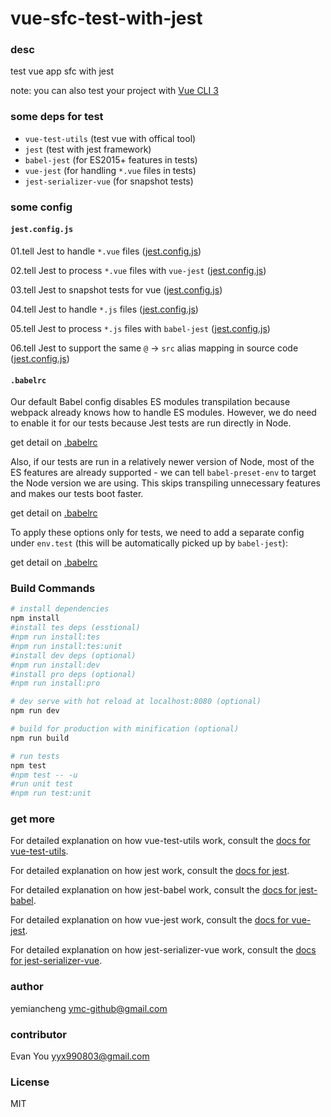 # vue-sfc-test-with-jest

### desc

test vue app sfc with jest

note: you can also test your project with [Vue CLI 3](https://cli.vuejs.org/)

### some deps for test

- `vue-test-utils` (test vue with offical tool)
- `jest` (test with jest framework)
- `babel-jest` (for ES2015+ features in tests)
- `vue-jest` (for handling `*.vue` files in tests)
- `jest-serializer-vue` (for snapshot tests)

### some config

#### `jest.config.js`

01.tell Jest to handle `*.vue` files ([jest.config.js](./jest.config.js#L5))

02.tell Jest to process `*.vue` files with `vue-jest` ([jest.config.js](./jest.config.js#L14))

03.tell Jest to snapshot tests for vue ([jest.config.js](./jest.config.js#L20))

04.tell Jest to handle `*.js` files ([jest.config.js](./jest.config.js#L3))

05.tell Jest to process `*.js` files with `babel-jest` ([jest.config.js](./jest.config.js#L3))

06.tell Jest to support the same `@` -> `src` alias mapping in source code ([jest.config.js](./jest.config.js#L9))


#### `.babelrc`

Our default Babel config disables ES modules transpilation because webpack already knows how to handle ES modules. However, we do need to enable it for our tests because Jest tests are run directly in Node.

get detail on [.babelrc](./.babelrc#L1-#L4)

Also, if our tests are run in a relatively newer version of Node, most of the ES features are already supported - we can tell `babel-preset-env` to target the Node version we are using. This skips transpiling unnecessary features and makes our tests boot faster.

get detail on [.babelrc](./.babelrc#L8)

To apply these options only for tests, we need to add a separate config under `env.test` (this will be automatically picked up by `babel-jest`):

get detail on [.babelrc](./.babelrc#L6)


### Build Commands

``` bash
# install dependencies
npm install
#install tes deps (esstional)
#npm run install:tes
#npm run install:tes:unit
#install dev deps (optional)
#npm run install:dev
#install pro deps (optional)
#npm run install:pro

# dev serve with hot reload at localhost:8080 (optional)
npm run dev

# build for production with minification (optional)
npm run build

# run tests
npm test
#npm test -- -u
#run unit test
#npm run test:unit
```

### get more

For detailed explanation on how vue-test-utils work, consult the [docs for vue-test-utils](https://vue-test-utils.vuejs.org/guides/#testing-single-file-components-with-jest).

For detailed explanation on how jest work, consult the [docs for jest]().

For detailed explanation on how jest-babel work, consult the [docs for jest-babel]().

For detailed explanation on how vue-jest work, consult the [docs for vue-jest]().

For detailed explanation on how jest-serializer-vue work, consult the [docs for jest-serializer-vue]().


### author

yemiancheng <ymc-github@gmail.com>

### contributor

Evan You <yyx990803@gmail.com>

### License

MIT